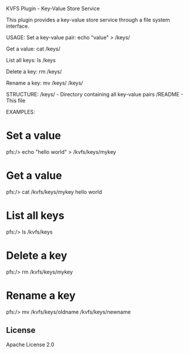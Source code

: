 KVFS Plugin - Key-Value Store Service

This plugin provides a key-value store service through a file system interface.

USAGE:
  Set a key-value pair:
    echo "value" > /keys/<key>

  Get a value:
    cat /keys/<key>

  List all keys:
    ls /keys

  Delete a key:
    rm /keys/<key>

  Rename a key:
    mv /keys/<oldkey> /keys/<newkey>

STRUCTURE:
  /keys/     - Directory containing all key-value pairs
  /README    - This file

EXAMPLES:
  # Set a value
  pfs:/> echo "hello world" > /kvfs/keys/mykey

  # Get a value
  pfs:/> cat /kvfs/keys/mykey
  hello world

  # List all keys
  pfs:/> ls /kvfs/keys

  # Delete a key
  pfs:/> rm /kvfs/keys/mykey

  # Rename a key
  pfs:/> mv /kvfs/keys/oldname /kvfs/keys/newname

## License

Apache License 2.0

